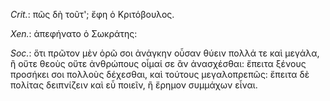 

*Crit.*: πῶς δὴ τοῦτ'; ἔφη ὁ Κριτόβουλος.



*Xen.*: ἀπεφήνατο ὁ Σωκράτης:



*Soc.*: ὅτι πρῶτον μὲν ὁρῶ σοι ἀνάγκην οὖσαν θύειν πολλά τε καὶ μεγάλα, ἢ οὔτε θεοὺς οὔτε ἀνθρώπους οἶμαί σε ἂν ἀνασχέσθαι: ἔπειτα ξένους προσήκει σοι πολλοὺς δέχεσθαι, καὶ τούτους μεγαλοπρεπῶς: ἔπειτα δὲ πολίτας δειπνίζειν καὶ εὖ ποιεῖν, ἢ ἔρημον συμμάχων εἶναι.